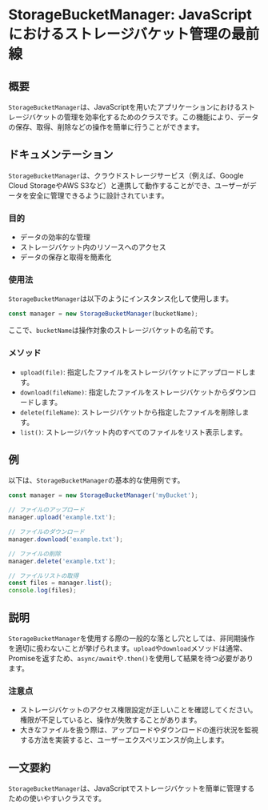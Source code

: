<!--
Meta Description: # StorageBucketManager: JavaScriptにおけるストレージバケット管理の最前線 ## 概要 `StorageBucketManager`は、JavaScriptを用いたアプリケーションにおけるストレージバケットの管理を効率化するためのクラスです。この機能により、データの保...
Meta Keywords: storagebucketmanager, manager, const, upload, download
-->

# StorageBucketManager: JavaScriptにおけるストレージバケット管理の最前線

## 概要
`StorageBucketManager`は、JavaScriptを用いたアプリケーションにおけるストレージバケットの管理を効率化するためのクラスです。この機能により、データの保存、取得、削除などの操作を簡単に行うことができます。

## ドキュメンテーション
`StorageBucketManager`は、クラウドストレージサービス（例えば、Google Cloud StorageやAWS S3など）と連携して動作することができ、ユーザーがデータを安全に管理できるように設計されています。

### 目的
- データの効率的な管理
- ストレージバケット内のリソースへのアクセス
- データの保存と取得を簡素化

### 使用法
`StorageBucketManager`は以下のようにインスタンス化して使用します。

```javascript
const manager = new StorageBucketManager(bucketName);
```

ここで、`bucketName`は操作対象のストレージバケットの名前です。

### メソッド
- `upload(file)`: 指定したファイルをストレージバケットにアップロードします。
- `download(fileName)`: 指定したファイルをストレージバケットからダウンロードします。
- `delete(fileName)`: ストレージバケットから指定したファイルを削除します。
- `list()`: ストレージバケット内のすべてのファイルをリスト表示します。

## 例
以下は、`StorageBucketManager`の基本的な使用例です。

```javascript
const manager = new StorageBucketManager('myBucket');

// ファイルのアップロード
manager.upload('example.txt');

// ファイルのダウンロード
manager.download('example.txt');

// ファイルの削除
manager.delete('example.txt');

// ファイルリストの取得
const files = manager.list();
console.log(files);
```

## 説明
`StorageBucketManager`を使用する際の一般的な落とし穴としては、非同期操作を適切に扱わないことが挙げられます。`upload`や`download`メソッドは通常、Promiseを返すため、`async/await`や`.then()`を使用して結果を待つ必要があります。

### 注意点
- ストレージバケットのアクセス権限設定が正しいことを確認してください。権限が不足していると、操作が失敗することがあります。
- 大きなファイルを扱う際は、アップロードやダウンロードの進行状況を監視する方法を実装すると、ユーザーエクスペリエンスが向上します。

## 一文要約
`StorageBucketManager`は、JavaScriptでストレージバケットを簡単に管理するための使いやすいクラスです。